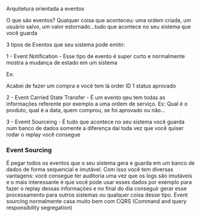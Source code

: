 Arquitetura orientada a eventos

O que são eventos? Qualquer coisa que aconteceu: uma ordem criada, um usuário salvo, um valor estornado...tudo que acontece no seu sistema que você guarda



3 tipos de Eventos que seu sistema pode emitir:

  1 - Event Notification - Esse tipo de evento é super curto e normalmente mostra a mudança de estado em um sistema

Ex:

Acabei de fazer um compra e você tem lá order ID 1 status aprovado


  2 - Event Carried State Transfer - É um evento qeu tem todas as informações referente por exemplo a uma ordem de serviço. Ex: Qual é o produto, qual é a data, quem comprou, se foi aprovado ou não...
  
  3 - Evemt Sourceing - É tudo que acontece no seu sistema você guarda num banco de dados somente a diferença daí toda vez que você quiser rodar o replay você consegue


### Event Sourcing

É pegar todos os eventos que o seu sistema gera e guarda em um banco de dados de forma sequencial e imutável. Com isso você tem diversas vantagens: você consegue ter auditoria uma vez que os logs são imutáveis e o mais interessante é que você pode usar esses dados por exemplo para fazer o replay dessas informações e no final do dia conseguir gerar esse processamento para outros sistemas ou qualquer coisa desse tipo. Event sourcing normalmente casa muito bem com CQRS (Command and query responsibility segregation)
